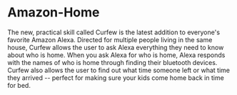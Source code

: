 # Amazon-Home
The  new, practical skill called Curfew is the latest addition to everyone's favorite Amazon Alexa. Directed for multiple people living in the same house, Curfew allows the user to ask Alexa everything they need to know about who is home. When you ask Alexa for who is home, Alexa responds with the names of who is home through finding their bluetooth devices. Curfew also allows the user to find out what time someone left or what time they arrived -- perfect for making sure your kids come home back in time for bed.
